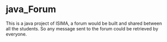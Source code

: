 # java_Forum
This is a java project of ISIMA, a forum would be built and shared between all the students. So any message sent to the forum could be retrieved by everyone.
